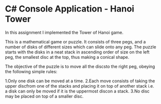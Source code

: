 # C# Console Application - Hanoi Tower

In  this  assignment  I  implemented  the  Tower  of  Hanoi  game.  

This is  a mathematical game or puzzle. It consists of three pegs, and a number of disks of different sizes which can slide onto any peg. The puzzle starts with the disks  in  a  neat  stack  in  ascending  order  of  size  on the  left  peg,  the smallest disc at the top, thus making a conical shape.

The  objective  of  the  puzzle  is  to  move all  the  discsto the  right  peg, obeying the following simple rules:

1.Only one disk can be moved at a time.
2.Each move consists of taking the upper discfrom one of the stacks and placing it on top of another stack i.e. a disk can only be moved if it is the uppermost discon a stack.
3.No disc may be placed on top of a smaller disc.
